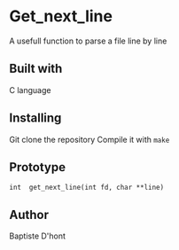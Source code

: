 # Get_next_line
  A usefull function to parse a file line by line

## Built with
  C language

## Installing
  Git clone the repository
  Compile it with `make`

## Prototype
  `int  get_next_line(int fd, char **line)`

## Author
  Baptiste D'hont

